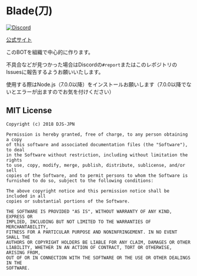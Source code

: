 # Blade(刀)
<div>
    <a href="https://discord.gg/DbTpjXV"><img src="https://discordapp.com/api/guilds/391390986770710528/embed.png" alt="Discord" /></a>
</div>

[公式サイト](https://djs-jpn.ga)

このBOTを組織で中心的に作ります。

不具合などが見つかった場合はDiscordの`#report`またはこのレポジトリのIssuesに報告するようお願いいたします。

使用する際はNode.js（7.0.0以降）をインストールお願いします（7.0.0以降でないとエラーが出ますのでお気を付けください）

## MIT License

```
Copyright (c) 2018 DJS-JPN

Permission is hereby granted, free of charge, to any person obtaining a copy
of this software and associated documentation files (the "Software"), to deal
in the Software without restriction, including without limitation the rights
to use, copy, modify, merge, publish, distribute, sublicense, and/or sell
copies of the Software, and to permit persons to whom the Software is
furnished to do so, subject to the following conditions:

The above copyright notice and this permission notice shall be included in all
copies or substantial portions of the Software.

THE SOFTWARE IS PROVIDED "AS IS", WITHOUT WARRANTY OF ANY KIND, EXPRESS OR
IMPLIED, INCLUDING BUT NOT LIMITED TO THE WARRANTIES OF MERCHANTABILITY,
FITNESS FOR A PARTICULAR PURPOSE AND NONINFRINGEMENT. IN NO EVENT SHALL THE
AUTHORS OR COPYRIGHT HOLDERS BE LIABLE FOR ANY CLAIM, DAMAGES OR OTHER
LIABILITY, WHETHER IN AN ACTION OF CONTRACT, TORT OR OTHERWISE, ARISING FROM,
OUT OF OR IN CONNECTION WITH THE SOFTWARE OR THE USE OR OTHER DEALINGS IN THE
SOFTWARE.
```
